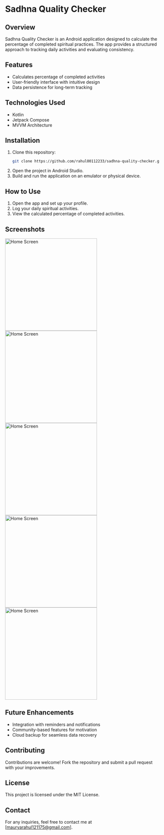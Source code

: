 # Sadhna Quality Checker

## Overview
Sadhna Quality Checker is an Android application designed to calculate the percentage of completed spiritual practices. The app provides a structured approach to tracking daily activities and evaluating consistency.

## Features
- Calculates percentage of completed activities
- User-friendly interface with intuitive design
- Data persistence for long-term tracking

## Technologies Used
- Kotlin
- Jetpack Compose
- MVVM Architecture

## Installation
1. Clone this repository:
   ```bash
   git clone https://github.com/rahul00112233/sadhna-quality-checker.git
   ```
2. Open the project in Android Studio.
3. Build and run the application on an emulator or physical device.

## How to Use
1. Open the app and set up your profile.
2. Log your daily spiritual activities.
3. View the calculated percentage of completed activities.

## Screenshots
<img src="https://github.com/user-attachments/assets/18804a3c-3368-4d82-9377-6272705b6a9e" alt="Home Screen" width="300" />
<img src="https://github.com/user-attachments/assets/647b99ed-94ae-4ecb-9ee0-3e668a6ebe75" alt="Home Screen" width="300" />
<img src="https://github.com/user-attachments/assets/39ef2eba-536c-4391-8757-79d9a57c2698" alt="Home Screen" width="300" />
<img src="https://github.com/user-attachments/assets/42f7e388-399d-4213-82a2-0bcb0896ed59" alt="Home Screen" width="300" />
<img src="https://github.com/user-attachments/assets/5b375c80-6579-4990-a2fa-17f7c0d85faa" alt="Home Screen" width="300" />

## Future Enhancements
- Integration with reminders and notifications
- Community-based features for motivation
- Cloud backup for seamless data recovery

## Contributing
Contributions are welcome! Fork the repository and submit a pull request with your improvements.

## License
This project is licensed under the MIT License.

## Contact
For any inquiries, feel free to contact me at [mauryarahul121175@gmail.com].

